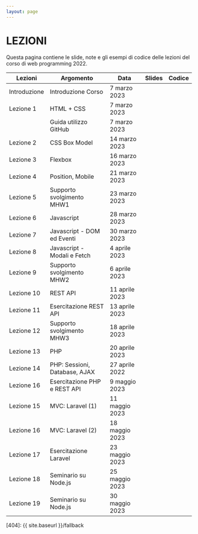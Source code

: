 ```yaml
---
layout: page
---
```


# LEZIONI
Questa pagina contiene le slide, note e gli esempi di codice delle lezioni del corso di web programming 2022.

| Lezioni    | Argomento                                                       | Data            | Slides                          | Codice      |
|------------|-----------------------------------------------------------------|-----------------|-------------------------------  |-------------|
| Introduzione  | Introduzione Corso                                           | 7 marzo 2023 | |
| Lezione 1   | HTML + CSS                                                     | 7 marzo 2023 | |
|             | Guida utilizzo GitHub                                          | 7 marzo 2023 | |
| Lezione 2   | CSS Box Model                                                  | 14 marzo 2023 | |
| Lezione 3   | Flexbox                                                        | 16 marzo 2023 | |
| Lezione 4   | Position, Mobile                                               | 21 marzo 2023 | |
| Lezione 5   | Supporto svolgimento MHW1                                      | 23 marzo 2023 | |
| Lezione 6   | Javascript                                                     | 28 marzo 2023 | |
| Lezione 7   | Javascript - DOM ed Eventi                                     | 30 marzo 2023 | |
| Lezione 8   | Javascript - Modali e Fetch                                    | 4 aprile 2023 | |
| Lezione 9   | Supporto svolgimento MHW2                                       | 6 aprile 2023 | |
| Lezione 10  | REST API                                                       | 11 aprile 2023 | |
| Lezione 11  | Esercitazione REST API                                         | 13 aprile 2023 | |
| Lezione 12  | Supporto svolgimento MHW3                                      | 18 aprile 2023 | |
| Lezione 13  | PHP                                                            | 20 aprile 2023 | |
| Lezione 14  | PHP: Sessioni, Database, AJAX                                  | 27 aprile 2022 | |
| Lezione 16  | Esercitazione PHP e REST API                                   | 9 maggio 2023  | |
| Lezione 15  | MVC: Laravel (1)                                               | 11 maggio 2023 | |
| Lezione 16  | MVC: Laravel (2)                                               | 18 maggio 2023 | |
| Lezione 17  | Esercitazione Laravel                                          | 23 maggio 2023 | |
| Lezione 18  | Seminario su Node.js                                           | 25 maggio 2023 | |
| Lezione 19  | Seminario su Node.js                                           | 30 maggio 2023 | |

[404]: {{ site.baseurl }}/fallback
